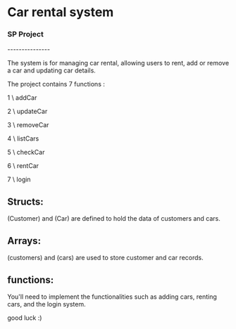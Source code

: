 # Car rental system 

<h3>SP Project</h3>---------------

The system is for managing car rental, allowing users to rent, add or remove a car and updating car details.

The project contains 7 functions :

1 \ addCar

2 \ updateCar

3 \ removeCar

4 \ listCars

5 \ checkCar

6 \ rentCar

7 \ login


Structs:
-
 (Customer) and (Car) are defined to hold the data of customers and cars.


Arrays:
-
 (customers) and (cars) are used to store customer and car records.

functions:
-
You'll need to implement the functionalities such as adding cars, renting cars, and the login system.

good luck :)